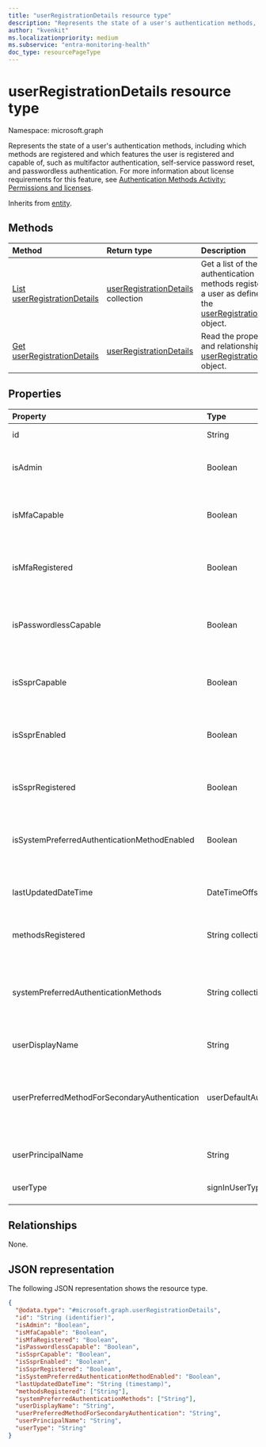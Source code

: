 ```yaml
---
title: "userRegistrationDetails resource type"
description: "Represents the state of a user's authentication methods, including which methods are registered and which features the user is registered and capable of, such as multifactor authentication, self-service password reset, and passwordless authentication."
author: "kvenkit"
ms.localizationpriority: medium
ms.subservice: "entra-monitoring-health"
doc_type: resourcePageType
---
```


# userRegistrationDetails resource type

Namespace: microsoft.graph

Represents the state of a user's authentication methods, including which methods are registered and which features the user is registered and capable of, such as multifactor authentication, self-service password reset, and passwordless authentication. For more information about license requirements for this feature, see [Authentication Methods Activity: Permissions and licenses](/entra/identity/authentication/howto-authentication-methods-activity#permissions-and-licenses).

Inherits from [entity](../resources/entity.md).

## Methods

|Method|Return type|Description|
|:---|:---|:---|
|[List userRegistrationDetails](../api/authenticationmethodsroot-list-userregistrationdetails.md)|[userRegistrationDetails](../resources/userregistrationdetails.md) collection|Get a list of the authentication methods registered for a user as defined in the [userRegistrationDetails](../resources/userregistrationdetails.md) object.|
|[Get userRegistrationDetails](../api/userregistrationdetails-get.md)|[userRegistrationDetails](../resources/userregistrationdetails.md)|Read the properties and relationships of a [userRegistrationDetails](../resources/userregistrationdetails.md) object.|

## Properties

|Property|Type|Description|
|:---|:---|:---|
|id|String|User object identifier in Microsoft Entra ID. Inherited from [entity](../resources/entity.md).|
|isAdmin|Boolean|Indicates whether the user has an [admin role](/entra/identity/role-based-access-control/permissions-reference?toc=%2Fgraph%2Ftoc.json) in the tenant. This value can be used to check the authentication methods that privileged accounts are registered for and capable of.|
|isMfaCapable|Boolean|Indicates whether the user has registered a strong authentication method for multifactor authentication. The method must be allowed by the [authentication methods policy](../resources/authenticationmethodspolicy.md). Supports `$filter` (`eq`).|
|isMfaRegistered|Boolean|Indicates whether the user has registered a strong authentication method for multifactor authentication. The method may not necessarily be allowed by the [authentication methods policy](../resources/authenticationmethodspolicy.md). Supports `$filter` (`eq`).|
|isPasswordlessCapable|Boolean|Indicates whether the user has registered a passwordless strong authentication method (including FIDO2, Windows Hello for Business, and Microsoft Authenticator (Passwordless)) that is allowed by the [authentication methods policy](../resources/authenticationmethodspolicy.md). Supports `$filter` (`eq`).|
|isSsprCapable|Boolean|Indicates whether the user has registered the required number of authentication methods for self-service password reset and the user is allowed to perform self-service password reset by policy. Supports `$filter` (`eq`).|
|isSsprEnabled|Boolean|Indicates whether the user is allowed to perform self-service password reset by policy. The user may not necessarily have registered the required number of authentication methods for self-service password reset. Supports `$filter` (`eq`).|
|isSsprRegistered|Boolean|Indicates whether the user has registered the required number of authentication methods for self-service password reset. The user may not necessarily be allowed to perform self-service password reset by policy. Supports `$filter` (`eq`).|
|isSystemPreferredAuthenticationMethodEnabled|Boolean|Indicates whether system preferred authentication method is enabled. If enabled, the system dynamically determines the most secure authentication method among the methods registered by the user. Supports `$filter` (`eq`).|
|lastUpdatedDateTime|DateTimeOffset|The date and time (UTC) when the record was last updated. The DateTimeOffset type represents date and time information using ISO 8601 format and is always in UTC time. For example, midnight UTC on Jan 1, 2014 is `2014-01-01T00:00:00Z`.|
|methodsRegistered|String collection|Collection of authentication methods registered, such as `mobilePhone`, `email`, `passKeyDeviceBound`. Supports `$filter` (`any` with `eq`).|
|systemPreferredAuthenticationMethods|String collection| Collection of authentication methods that the system determined to be the most secure authentication methods among the registered methods for second factor authentication. Possible values are: `push`, `oath`, `voiceMobile`, `voiceAlternateMobile`, `voiceOffice`, `sms`, `none`, `unknownFutureValue`. Supports `$filter` (`any` with `eq`).|
|userDisplayName|String| The user display name, such as `Adele Vance`. Supports `$filter` (`eq`, `startsWith`) and `$orderby`.|
|userPreferredMethodForSecondaryAuthentication|userDefaultAuthenticationMethod|The method the user selected as the default second-factor for performing multifactor authentication. Possible values are: `push`, `oath`, `voiceMobile`, `voiceAlternateMobile`, `voiceOffice`, `sms`, `none`, `unknownFutureValue`. This property is used as preferred MFA method when **isSystemPreferredAuthenticationMethodEnabled** is `false`. Supports `$filter` (`any` with `eq`).|
|userPrincipalName|String|The user principal name, such as `AdeleV@contoso.com`. Supports `$filter` (`eq`, `startsWith`) and `$orderby`.|
|userType|signInUserType|Identifies whether the user is a member or guest in the tenant. The possible values are: `member`, `guest`, `unknownFutureValue`.|

## Relationships

None.

## JSON representation

The following JSON representation shows the resource type.

<!-- {
  "blockType": "resource",
  "keyProperty": "id",
  "@odata.type": "microsoft.graph.userRegistrationDetails",
  "baseType": "microsoft.graph.entity",
  "openType": false
}
-->
``` json
{
  "@odata.type": "#microsoft.graph.userRegistrationDetails",
  "id": "String (identifier)",
  "isAdmin": "Boolean",
  "isMfaCapable": "Boolean",
  "isMfaRegistered": "Boolean",
  "isPasswordlessCapable": "Boolean",
  "isSsprCapable": "Boolean",
  "isSsprEnabled": "Boolean",
  "isSsprRegistered": "Boolean",
  "isSystemPreferredAuthenticationMethodEnabled": "Boolean",
  "lastUpdatedDateTime": "String (timestamp)",
  "methodsRegistered": ["String"],
  "systemPreferredAuthenticationMethods": ["String"],
  "userDisplayName": "String",
  "userPreferredMethodForSecondaryAuthentication": "String",
  "userPrincipalName": "String",
  "userType": "String"
}
```
